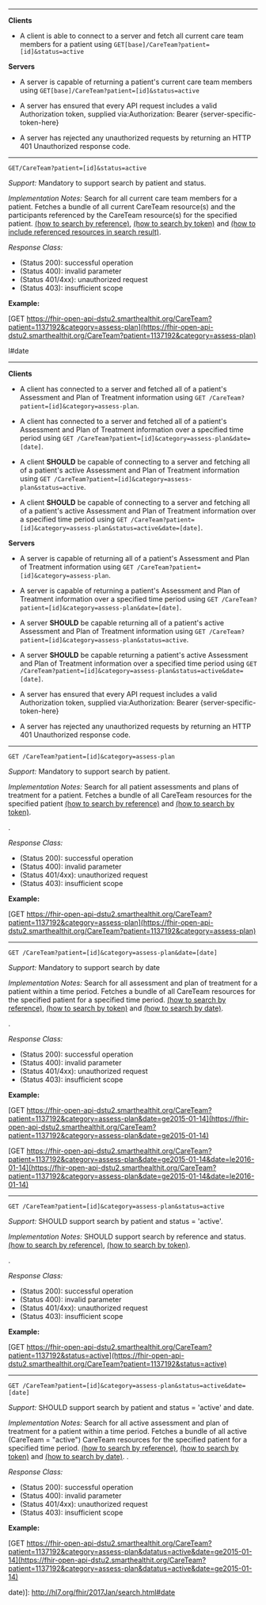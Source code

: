 

-------------------------

**Clients**

-  A client is able to connect to a server and fetch all current care team members for a patient using `GET[base]/CareTeam?patient=[id]&status=active`

**Servers**

-  A server is capable of returning a patient's current care team members using `GET[base]/CareTeam?patient=[id]&status=active`


- A server has ensured that every API request includes a valid Authorization token, supplied via:Authorization: Bearer {server-specific-token-here}
- A server has rejected any unauthorized requests by returning an HTTP 401 Unauthorized response code.

-----------

`GET/CareTeam?patient=[id]&status=active`

*Support:* Mandatory to support search by patient and status.

*Implementation Notes:* Search for all current care team members for a patient. Fetches a bundle of all current CareTeam resource(s) and the participants referenced by the CareTeam resource(s) for the specified patient. [(how to search by reference)], [(how to search by token)] and [(how to include referenced resources in search result)](http://hl7.org/fhir/2017Jan/search.html#include).



*Response Class:*

-   (Status 200): successful operation
-   (Status 400): invalid parameter
-   (Status 401/4xx): unauthorized request
-   (Status 403): insufficient scope

**Example:**

[GET https://fhir-open-api-dstu2.smarthealthit.org/CareTeam?patient=1137192&category=assess-plan](https://fhir-open-api-dstu2.smarthealthit.org/CareTeam?patient=1137192&category=assess-plan)



  [(how to search by reference)]: http://hl7.org/fhir/2017Jan/search.html#reference
  [(how to search by token)]: http://hl7.org/fhir/2017Jan/search.html#token
  [Composite Search Parameters]: http://hl7.org/fhir/2017Jan/search.html#combining
  [(how to search by date)]: http://hl7.org/fhir/2017Jan/search.html#date

l#date





-------------------------

**Clients**

-   A client has connected to a server and fetched all of a patient's Assessment and Plan of Treatment information using `GET /CareTeam?patient=[id]&category=assess-plan`.
-   A client has connected to a server and fetched all of a patient's Assessment and Plan of Treatment information over a specified time period using `GET /CareTeam?patient=[id]&category=assess-plan&date=[date]`.


- A client **SHOULD** be capable of connecting to a server and fetching all of a patient's active Assessment and Plan of Treatment information using `GET /CareTeam?patient=[id]&category=assess-plan&status=active`.
- A client **SHOULD** be capable of connecting to a server and fetching all of a patient's active Assessment and Plan of Treatment information over a specified time period using `GET /CareTeam?patient=[id]&category=assess-plan&status=active&date=[date]`.

**Servers**

-  A server is capable of returning all of a patient's Assessment and Plan of Treatment information using `GET /CareTeam?patient=[id]&category=assess-plan`.
- A server is capable of returning a patient's Assessment and Plan of Treatment information over a specified time period using `GET /CareTeam?patient=[id]&category=assess-plan&date=[date]`.


- A server **SHOULD** be capable returning all of a patient's active Assessment and Plan of Treatment information using `GET /CareTeam?patient=[id]&category=assess-plan&status=active`.
- A server **SHOULD** be capable returning a patient's active Assessment and Plan of Treatment information over a specified time period using `GET /CareTeam?patient=[id]&category=assess-plan&status=active&date=[date]`.


- A server has ensured that every API request includes a valid Authorization token, supplied via:Authorization: Bearer {server-specific-token-here}
- A server has rejected any unauthorized requests by returning an HTTP 401 Unauthorized response code.

-----------

`GET /CareTeam?patient=[id]&category=assess-plan`

*Support:* Mandatory to support search by patient.

*Implementation Notes:* Search for all patient assessments and plans of treatment for a patient. Fetches a bundle of all CareTeam resources for the specified patient [(how to search by reference)] and [(how to search by token)].

.

*Response Class:*

-   (Status 200): successful operation
-   (Status 400): invalid parameter
-   (Status 401/4xx): unauthorized request
-   (Status 403): insufficient scope

**Example:**

[GET https://fhir-open-api-dstu2.smarthealthit.org/CareTeam?patient=1137192&category=assess-plan](https://fhir-open-api-dstu2.smarthealthit.org/CareTeam?patient=1137192&category=assess-plan)

-----------

`GET /CareTeam?patient=[id]&category=assess-plan&date=[date]`

*Support:* Mandatory to support search by date

*Implementation Notes:* Search for all assessment and plan of treatment for a patient within a time period. Fetches a bundle of all CareTeam resources for the specified patient for a specified time period.  [(how to search by reference)], [(how to search by token)] and [(how to search by date)].

.

*Response Class:*

-   (Status 200): successful operation
-   (Status 400): invalid parameter
-   (Status 401/4xx): unauthorized request
-   (Status 403): insufficient scope

**Example:**

[GET https://fhir-open-api-dstu2.smarthealthit.org/CareTeam?patient=1137192&category=assess-plan&date=ge2015-01-14](https://fhir-open-api-dstu2.smarthealthit.org/CareTeam?patient=1137192&category=assess-plan&date=ge2015-01-14)

[GET https://fhir-open-api-dstu2.smarthealthit.org/CareTeam?patient=1137192&category=assess-plan&date=ge2015-01-14&date=le2016-01-14](https://fhir-open-api-dstu2.smarthealthit.org/CareTeam?patient=1137192&category=assess-plan&date=ge2015-01-14&date=le2016-01-14)

-----------

`GET /CareTeam?patient=[id]&category=assess-plan&status=active`

*Support:* SHOULD support search by patient and status = 'active'.

*Implementation Notes:* SHOULD support search by reference and status. [(how to search by reference)], [(how to search by token)].

.

*Response Class:*

-   (Status 200): successful operation
-   (Status 400): invalid parameter
-   (Status 401/4xx): unauthorized request
-   (Status 403): insufficient scope

**Example:**

 [GET https://fhir-open-api-dstu2.smarthealthit.org/CareTeam?patient=1137192&status=active](https://fhir-open-api-dstu2.smarthealthit.org/CareTeam?patient=1137192&status=active)


-----------

`GET /CareTeam?patient=[id]&category=assess-plan&status=active&date=[date]`

*Support:* SHOULD support search by patient and status = 'active' and date.

*Implementation Notes:* Search for all active assessment and plan of treatment for a patient within a time period. Fetches a bundle of all active (CareTeam = "active") CareTeam resources for the specified patient for a specified time period.  [(how to search by reference)], [(how to search by token)] and [(how to search by date)].
.

*Response Class:*

-   (Status 200): successful operation
-   (Status 400): invalid parameter
-   (Status 401/4xx): unauthorized request
-   (Status 403): insufficient scope

**Example:**

 [GET https://fhir-open-api-dstu2.smarthealthit.org/CareTeam?patient=1137192&category=assess-plan&datatus=active&date=ge2015-01-14](https://fhir-open-api-dstu2.smarthealthit.org/CareTeam?patient=1137192&category=assess-plan&datatus=active&date=ge2015-01-14)




  [(how to search by reference)]: http://hl7.org/fhir/2017Jan/search.html#reference
  [`https://fhir-open-api-dstu2.smarthealthit.org/AllergyIntolerance?patient=1137192`]: https://fhir-open-api-dstu2.smarthealthit.org/AllergyIntolerance?patient=1137192
  [(how to search by token)]: http://hl7.org/fhir/2017Jan/search.html#token
  [Composite Search Parameters]: http://hl7.org/fhir/2017Jan/search.html#combining
  [`https://fhir-open-api-dstu2.smarthealthit.org/AllergyIntolerance?patient=1137192&status=active,unconfirmed,confirmed`]: https://fhir-open-api-dstu2.smarthealthit.org/AllergyIntolerance?patient=1137192&status=active,unconfirmed,confirmed
   [(how to search by date)]: http://hl7.org/fhir/2017Jan/search.html#date
date)]: http://hl7.org/fhir/2017Jan/search.html#date
